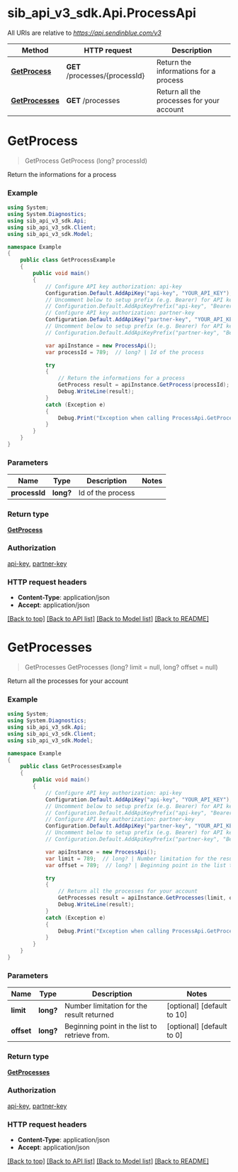 # sib_api_v3_sdk.Api.ProcessApi

All URIs are relative to *https://api.sendinblue.com/v3*

Method | HTTP request | Description
------------- | ------------- | -------------
[**GetProcess**](ProcessApi.md#getprocess) | **GET** /processes/{processId} | Return the informations for a process
[**GetProcesses**](ProcessApi.md#getprocesses) | **GET** /processes | Return all the processes for your account


<a name="getprocess"></a>
# **GetProcess**
> GetProcess GetProcess (long? processId)

Return the informations for a process

### Example
```csharp
using System;
using System.Diagnostics;
using sib_api_v3_sdk.Api;
using sib_api_v3_sdk.Client;
using sib_api_v3_sdk.Model;

namespace Example
{
    public class GetProcessExample
    {
        public void main()
        {
            // Configure API key authorization: api-key
            Configuration.Default.AddApiKey("api-key", "YOUR_API_KEY");
            // Uncomment below to setup prefix (e.g. Bearer) for API key, if needed
            // Configuration.Default.AddApiKeyPrefix("api-key", "Bearer");
            // Configure API key authorization: partner-key
            Configuration.Default.AddApiKey("partner-key", "YOUR_API_KEY");
            // Uncomment below to setup prefix (e.g. Bearer) for API key, if needed
            // Configuration.Default.AddApiKeyPrefix("partner-key", "Bearer");

            var apiInstance = new ProcessApi();
            var processId = 789;  // long? | Id of the process

            try
            {
                // Return the informations for a process
                GetProcess result = apiInstance.GetProcess(processId);
                Debug.WriteLine(result);
            }
            catch (Exception e)
            {
                Debug.Print("Exception when calling ProcessApi.GetProcess: " + e.Message );
            }
        }
    }
}
```

### Parameters

Name | Type | Description  | Notes
------------- | ------------- | ------------- | -------------
 **processId** | **long?**| Id of the process | 

### Return type

[**GetProcess**](GetProcess.md)

### Authorization

[api-key](../README.md#api-key), [partner-key](../README.md#partner-key)

### HTTP request headers

 - **Content-Type**: application/json
 - **Accept**: application/json

[[Back to top]](#) [[Back to API list]](../README.md#documentation-for-api-endpoints) [[Back to Model list]](../README.md#documentation-for-models) [[Back to README]](../README.md)

<a name="getprocesses"></a>
# **GetProcesses**
> GetProcesses GetProcesses (long? limit = null, long? offset = null)

Return all the processes for your account

### Example
```csharp
using System;
using System.Diagnostics;
using sib_api_v3_sdk.Api;
using sib_api_v3_sdk.Client;
using sib_api_v3_sdk.Model;

namespace Example
{
    public class GetProcessesExample
    {
        public void main()
        {
            // Configure API key authorization: api-key
            Configuration.Default.AddApiKey("api-key", "YOUR_API_KEY");
            // Uncomment below to setup prefix (e.g. Bearer) for API key, if needed
            // Configuration.Default.AddApiKeyPrefix("api-key", "Bearer");
            // Configure API key authorization: partner-key
            Configuration.Default.AddApiKey("partner-key", "YOUR_API_KEY");
            // Uncomment below to setup prefix (e.g. Bearer) for API key, if needed
            // Configuration.Default.AddApiKeyPrefix("partner-key", "Bearer");

            var apiInstance = new ProcessApi();
            var limit = 789;  // long? | Number limitation for the result returned (optional)  (default to 10)
            var offset = 789;  // long? | Beginning point in the list to retrieve from. (optional)  (default to 0)

            try
            {
                // Return all the processes for your account
                GetProcesses result = apiInstance.GetProcesses(limit, offset);
                Debug.WriteLine(result);
            }
            catch (Exception e)
            {
                Debug.Print("Exception when calling ProcessApi.GetProcesses: " + e.Message );
            }
        }
    }
}
```

### Parameters

Name | Type | Description  | Notes
------------- | ------------- | ------------- | -------------
 **limit** | **long?**| Number limitation for the result returned | [optional] [default to 10]
 **offset** | **long?**| Beginning point in the list to retrieve from. | [optional] [default to 0]

### Return type

[**GetProcesses**](GetProcesses.md)

### Authorization

[api-key](../README.md#api-key), [partner-key](../README.md#partner-key)

### HTTP request headers

 - **Content-Type**: application/json
 - **Accept**: application/json

[[Back to top]](#) [[Back to API list]](../README.md#documentation-for-api-endpoints) [[Back to Model list]](../README.md#documentation-for-models) [[Back to README]](../README.md)

